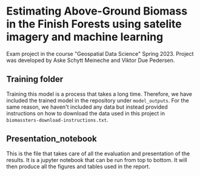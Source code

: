 # Estimating Above-Ground Biomass in the Finish Forests using satelite imagery and machine learning

Exam project in the course "Geospatial Data Science" Spring 2023. Project was developed by Aske Schytt Meineche and Viktor Due Pedersen.

## Training folder

Training this model is a process that takes a long time. Therefore, we have included the trained model in the repository under `model_outputs`. For the same reason, we haven't included any data but instead provided instructions on how to download the data used in this project in `biomassters-download-instructions.txt`.

## Presentation_notebook

This is the file that takes care of all the evaluation and presentation of the results. It is a jupyter notebook that can be run from top to bottom. It will then produce all the figures and tables used in the report.
